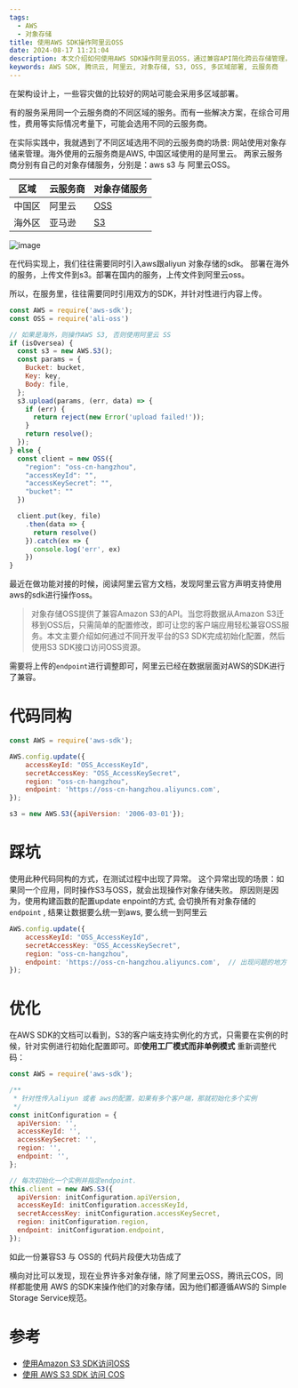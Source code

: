 ```yaml
---
tags:
  - AWS
  - 对象存储
title: 使用AWS SDK操作阿里云OSS
date: 2024-08-17 11:21:04
description: 本文介绍如何使用AWS SDK操作阿里云OSS，通过兼容API简化跨云存储管理，以实现高效的对象存储。
keywords: AWS SDK, 腾讯云, 阿里云, 对象存储, S3, OSS, 多区域部署, 云服务商
---
```

在架构设计上，一些容灾做的比较好的网站可能会采用多区域部署。

有的服务采用同一个云服务商的不同区域的服务。而有一些解决方案，在综合可用性，费用等实际情况考量下，可能会选用不同的云服务商。

在实际实践中，我就遇到了不同区域选用不同的云服务商的场景: 网站使用对象存储来管理。海外使用的云服务商是AWS, 中国区域使用的是阿里云。
两家云服务商分别有自己的对象存储服务，分别是：aws s3 与 阿里云OSS。

| 区域  | 云服务商 | 对象存储服务                                    |
| --- | ---- | ----------------------------------------- |
| 中国区 | 阿里云  | [OSS](https://www.aliyun.com/product/oss) |
| 海外区 | 亚马逊  | [S3](https://aws.amazon.com/s3/)          |


![image](https://github.com/user-attachments/assets/c8da10a4-1369-41cb-b153-339c098362b6)


在代码实现上，我们往往需要同时引入aws跟aliyun 对象存储的sdk。
部署在海外的服务，上传文件到s3。部署在国内的服务，上传文件到阿里云oss。

所以，在服务里，往往需要同时引用双方的SDK，并针对性进行内容上传。

```js
const AWS = require('aws-sdk');
const OSS = require('ali-oss')

// 如果是海外，则操作AWS S3, 否则使用阿里云 SS
if (isOversea) {
  const s3 = new AWS.S3();
  const params = {
    Bucket: bucket,
    Key: key,
    Body: file,
  };
  s3.upload(params, (err, data) => {
    if (err) {
      return reject(new Error('upload failed!'));
    }
    return resolve();
  });
} else {
  const client = new OSS({
    "region": "oss-cn-hangzhou",
    "accessKeyId": "",
    "accessKeySecret": "",
    "bucket": ""
  })

  client.put(key, file)
    .then(data => {
      return resolve()
    }).catch(ex => {
      console.log('err', ex)
    })
}
```

最近在做功能对接的时候，阅读阿里云官方文档，发现阿里云官方声明支持使用aws的sdk进行操作oss。

> 对象存储OSS提供了兼容Amazon S3的API。当您将数据从Amazon S3迁移到OSS后，只需简单的配置修改，即可让您的客户端应用轻松兼容OSS服务。本文主要介绍如何通过不同开发平台的S3 SDK完成初始化配置，然后使用S3 SDK接口访问OSS资源。

需要将上传的`endpoint`进行调整即可，阿里云已经在数据层面对AWS的SDK进行了兼容。

# 代码同构
```js
const AWS = require('aws-sdk');

AWS.config.update({
    accessKeyId: "OSS_AccessKeyId",
    secretAccessKey: "OSS_AccessKeySecret",
    region: "oss-cn-hangzhou",
    endpoint: 'https://oss-cn-hangzhou.aliyuncs.com',
});

s3 = new AWS.S3({apiVersion: '2006-03-01'});
```

# 踩坑
使用此种代码同构的方式，在测试过程中出现了异常。
这个异常出现的场景：如果同一个应用，同时操作S3与OSS，就会出现操作对象存储失败。
原因则是因为，使用构建函数的配置update enpoint的方式, 会切换所有对象存储的`endpoint` , 结果让数据要么统一到aws, 要么统一到阿里云

```js
AWS.config.update({
    accessKeyId: "OSS_AccessKeyId",
    secretAccessKey: "OSS_AccessKeySecret",
    region: "oss-cn-hangzhou",
    endpoint: 'https://oss-cn-hangzhou.aliyuncs.com',  // 出现问题的地方
});
```

# 优化
在AWS SDK的文档可以看到，S3的客户端支持实例化的方式，只需要在实例的时候，针对实例进行初始化配置即可。即**使用工厂模式而非单例模式**
重新调整代码：
```js
const AWS = require('aws-sdk');

/**
 * 针对性传入aliyun 或者 aws的配置，如果有多个客户端，那就初始化多个实例
 */
const initConfiguration = {
  apiVersion: '',
  accessKeyId: '',
  accessKeySecret: '',
  region: '',
  endpoint: '',
};

// 每次初始化一个实例并指定endpoint.
this.client = new AWS.S3({
  apiVersion: initConfiguration.apiVersion,
  accessKeyId: initConfiguration.accessKeyId,
  secretAccessKey: initConfiguration.accessKeySecret,
  region: initConfiguration.region,
  endpoint: initConfiguration.endpoint,
});
```

如此一份兼容S3 与 OSS的 代码片段便大功告成了

横向对比可以发现，现在业界许多对象存储，除了阿里云OSS，腾讯云COS，同样都能使用 AWS 的SDK来操作他们的对象存储，因为他们都遵循AWS的 Simple Storage Service规范。
# 参考
- [使用Amazon S3 SDK访问OSS](https://www.alibabacloud.com/help/zh/oss/developer-reference/use-amazon-s3-sdks-to-access-oss#section-2ri-suq-pb3)
- [使用 AWS S3 SDK 访问 COS](https://cloud.tencent.com/document/product/436/37421)